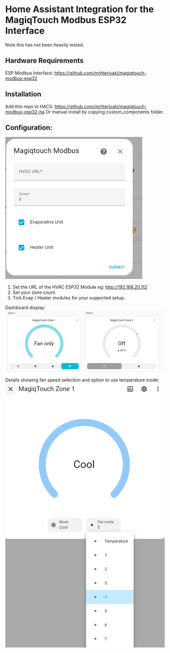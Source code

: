 # Home Assistant Integration for the MagiqTouch Modbus ESP32 Interface

Note this has not been heavily tested.

## Hardware Requirements
ESP Modbus Interface: https://github.com/mrhteriyaki/magiqtouch-modbus-esp32

## Installation
Add this repo to HACS: https://github.com/mrhteriyaki/magiqtouch-modbus-esp32-ha
Or manual install by copying custom_components folder.


## Configuration:

![config](Images/config.PNG)

1. Set the URL of the HVAC ESP32 Module eg: http://192.168.20.112
2. Set your zone count.
3. Tick Evap / Heater modules for your supported setup.

Dashboard display:
![dash](Images/dash.PNG)

Details showing fan speed selection and option to use temperature mode:
![z1detail](Images/z1detail.PNG)




